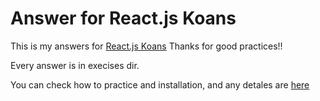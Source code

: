 # Answer for React.js Koans

This is my answers for [React.js Koans](https://github.com/arkency/reactjs_koans)
Thanks for good practices!!

Every answer is in execises dir.

You can check how to practice and installation, and any detales are [here](https://github.com/arkency/reactjs_koans)